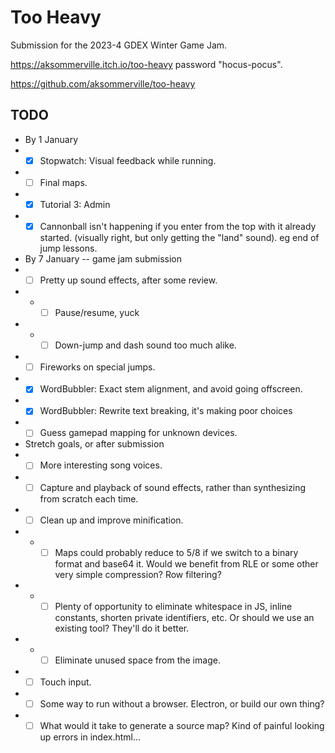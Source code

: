 # Too Heavy

Submission for the 2023-4 GDEX Winter Game Jam.

https://aksommerville.itch.io/too-heavy password "hocus-pocus".

https://github.com/aksommerville/too-heavy

## TODO

- By 1 January
- - [x] Stopwatch: Visual feedback while running.
- - [ ] Final maps.
- - [x] Tutorial 3: Admin
- - [x] Cannonball isn't happening if you enter from the top with it already started. (visually right, but only getting the "land" sound). eg end of jump lessons.
- By 7 January -- game jam submission
- - [ ] Pretty up sound effects, after some review.
- - - [ ] Pause/resume, yuck
- - - [ ] Down-jump and dash sound too much alike.
- - [ ] Fireworks on special jumps.
- - [x] WordBubbler: Exact stem alignment, and avoid going offscreen.
- - [x] WordBubbler: Rewrite text breaking, it's making poor choices
- - [ ] Guess gamepad mapping for unknown devices.
- Stretch goals, or after submission
- - [ ] More interesting song voices.
- - [ ] Capture and playback of sound effects, rather than synthesizing from scratch each time.
- - [ ] Clean up and improve minification.
- - - [ ] Maps could probably reduce to 5/8 if we switch to a binary format and base64 it. Would we benefit from RLE or some other very simple compression? Row filtering?
- - - [ ] Plenty of opportunity to eliminate whitespace in JS, inline constants, shorten private identifiers, etc. Or should we use an existing tool? They'll do it better.
- - - [ ] Eliminate unused space from the image.
- - [ ] Touch input.
- - [ ] Some way to run without a browser. Electron, or build our own thing?
- - [ ] What would it take to generate a source map? Kind of painful looking up errors in index.html...
